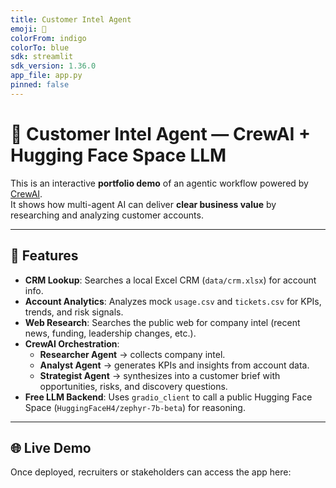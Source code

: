```yaml
---
title: Customer Intel Agent
emoji: 👔
colorFrom: indigo
colorTo: blue
sdk: streamlit
sdk_version: 1.36.0
app_file: app.py
pinned: false
---
```


# 👔 Customer Intel Agent — CrewAI + Hugging Face Space LLM

This is an interactive **portfolio demo** of an agentic workflow powered by [CrewAI](https://github.com/joaomdmoura/crewai).  
It shows how multi-agent AI can deliver **clear business value** by researching and analyzing customer accounts.

---

## 🚀 Features

- **CRM Lookup**: Searches a local Excel CRM (`data/crm.xlsx`) for account info.  
- **Account Analytics**: Analyzes mock `usage.csv` and `tickets.csv` for KPIs, trends, and risk signals.  
- **Web Research**: Searches the public web for company intel (recent news, funding, leadership changes, etc.).  
- **CrewAI Orchestration**:  
  - **Researcher Agent** → collects company intel.  
  - **Analyst Agent** → generates KPIs and insights from account data.  
  - **Strategist Agent** → synthesizes into a customer brief with opportunities, risks, and discovery questions.  
- **Free LLM Backend**: Uses `gradio_client` to call a public Hugging Face Space (`HuggingFaceH4/zephyr-7b-beta`) for reasoning.  

---

## 🌐 Live Demo

Once deployed, recruiters or stakeholders can access the app here:

